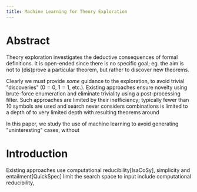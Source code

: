 ```yaml
---
title: Machine Learning for Theory Exploration
---
```


# Abstract

Theory exploration investigates the deductive consequences of formal definitions. It is open-ended since there is no specific goal; eg. the aim is not to (dis)prove a particular theorem, but rather to discover new theorems.

Clearly we must provide *some* guidance to the exploration, to avoid trivial "discoveries" ($0 = 0$, $1 = 1$, etc.). Existing approaches ensure novelty using brute-force enumeration and eliminate triviality using a post-processing filter. Such approaches are limited by their inefficiency; typically fewer than 10 symbols are used and search never considers combinations is limited to a depth of to very limited depth with resulting theorems around

In this paper, we study the use of machine learning to avoid generating "uninteresting" cases, without

# Introduction

Existing approaches use computational reducibility[IsaCoSy], simplicity and entailment[QuickSpec] limit the search space to input include computational reducibility,
